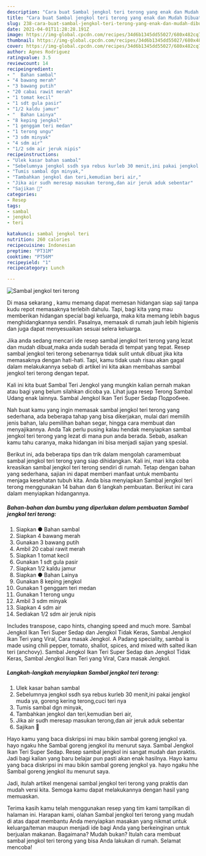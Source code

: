 ```yaml
---
description: "Cara buat Sambal jengkol teri terong yang enak dan Mudah Dibuat"
title: "Cara buat Sambal jengkol teri terong yang enak dan Mudah Dibuat"
slug: 238-cara-buat-sambal-jengkol-teri-terong-yang-enak-dan-mudah-dibuat
date: 2021-04-01T11:28:28.191Z
image: https://img-global.cpcdn.com/recipes/34d6b1345dd55027/680x482cq70/sambal-jengkol-teri-terong-foto-resep-utama.jpg
thumbnail: https://img-global.cpcdn.com/recipes/34d6b1345dd55027/680x482cq70/sambal-jengkol-teri-terong-foto-resep-utama.jpg
cover: https://img-global.cpcdn.com/recipes/34d6b1345dd55027/680x482cq70/sambal-jengkol-teri-terong-foto-resep-utama.jpg
author: Agnes Rodriguez
ratingvalue: 3.5
reviewcount: 14
recipeingredient:
- "  Bahan sambal"
- "4 bawang merah"
- "3 bawang putih"
- "20 cabai rawit merah"
- "1 tomat kecil"
- "1 sdt gula pasir"
- "1/2 kaldu jamur"
- "  Bahan Lainya"
- "8 keping jengkol"
- "1 genggam teri medan"
- "1 terong ungu"
- "3 sdm minyak"
- "4 sdm air"
- "1/2 sdm air jeruk nipis"
recipeinstructions:
- "Ulek kasar bahan sambal"
- "Sebelumnya jengkol ssdh sya rebus kurleb 30 menit,ini pakai jengkol muda ya, goreng kering terong,cuci teri nya"
- "Tumis sambal dgn minyak,"
- "Tambahkan jengkol dan teri,kemudian beri air,"
- "Jika air sudh meresap masukan terong,dan air jeruk aduk sebentar"
- "Sajikan 💖"
categories:
- Resep
tags:
- sambal
- jengkol
- teri

katakunci: sambal jengkol teri 
nutrition: 260 calories
recipecuisine: Indonesian
preptime: "PT31M"
cooktime: "PT56M"
recipeyield: "1"
recipecategory: Lunch

---
```



![Sambal jengkol teri terong](https://img-global.cpcdn.com/recipes/34d6b1345dd55027/680x482cq70/sambal-jengkol-teri-terong-foto-resep-utama.jpg)

Di masa  sekarang , kamu memang dapat memesan hidangan siap saji tanpa kudu repot memasaknya terlebih dahulu. Tapi, bagi kita yang mau memberikan hidangan special bagi keluarga, maka kita memang lebih bagus menghidangkannya sendiri. Pasalnya, memasak di rumah jauh lebih higienis dan juga dapat menyesuaikan sesuai selera keluarga.

Jika anda sedang mencari ide resep sambal jengkol teri terong yang lezat dan mudah dibuat,maka anda sudah berada di tempat yang tepat. Resep sambal jengkol teri terong  sebenarnya tidak sulit untuk dibuat jika kita memasaknya dengan hati-hati. Tapi, kamu tidak usah risau akan gagal dalam melakukannya 
sebab di artikel ini kita akan membahas sambal jengkol teri terong dengan tepat.  

Kali ini kita buat Sambal Teri Jengkol yang mungkin kalian pernah makan atau bagi yang belum silahkan dicoba ya. Lihat juga resep Terong Sambal Udang enak lainnya. Sambal Jengkol Ikan Teri Super Sedap Подробнее.

Nah buat kamu yang ingin memasak sambal jengkol teri terong yang sederhana, ada beberapa tahap yang bisa dikerjakan, mulai dari memilih jenis bahan, lalu pemilihan bahan segar, hingga cara membuat dan menyajikannya. Anda Tak perlu pusing kalau hendak menyiapkan sambal jengkol teri terong yang lezat di mana pun anda berada. Sebab, asalkan kamu  tahu caranya, maka hidangan ini bisa menjadi sajian yang spesial.

Berikut ini, ada beberapa tips dan trik dalam mengolah caramembuat sambal jengkol teri terong yang siap dihidangkan. Kali ini, mari kita coba kreasikan sambal jengkol teri terong sendiri di rumah. Tetap dengan bahan yang sederhana, sajian ini dapat memberi manfaat untuk membantu menjaga kesehatan tubuh kita. Anda bisa menyiapkan Sambal jengkol teri terong menggunakan 14 bahan dan 6 langkah pembuatan. Berikut ini cara dalam menyiapkan hidangannya.

<!--inarticleads1-->

##### Bahan-bahan dan bumbu yang diperlukan dalam pembuatan Sambal jengkol teri terong:

1. Siapkan  ● Bahan sambal
1. Siapkan 4 bawang merah
1. Gunakan 3 bawang putih
1. Ambil 20 cabai rawit merah
1. Siapkan 1 tomat kecil
1. Gunakan 1 sdt gula pasir
1. Siapkan 1/2 kaldu jamur
1. Siapkan  ● Bahan Lainya
1. Gunakan 8 keping jengkol
1. Gunakan 1 genggam teri medan
1. Gunakan 1 terong ungu
1. Ambil 3 sdm minyak
1. Siapkan 4 sdm air
1. Sediakan 1/2 sdm air jeruk nipis


Includes transpose, capo hints, changing speed and much more. Sambal Jengkol Ikan Teri Super Sedap dan Jengkol Tidak Keras, Sambal Jengkol Ikan Teri yang Viral, Cara masak Jengkol. A Padang speciality, sambal is made using chili pepper, tomato, shallot, spices, and mixed with salted ikan teri (anchovy). Sambal Jengkol Ikan Teri Super Sedap dan Jengkol Tidak Keras, Sambal Jengkol Ikan Teri yang Viral, Cara masak Jengkol. 

<!--inarticleads2-->

##### Langkah-langkah menyiapkan Sambal jengkol teri terong:

1. Ulek kasar bahan sambal
1. Sebelumnya jengkol ssdh sya rebus kurleb 30 menit,ini pakai jengkol muda ya, goreng kering terong,cuci teri nya
1. Tumis sambal dgn minyak,
1. Tambahkan jengkol dan teri,kemudian beri air,
1. Jika air sudh meresap masukan terong,dan air jeruk aduk sebentar
1. Sajikan 💖


Hayo kamu yang baca diskripsi ini mau bikin sambal goreng jengkol ya. hayo ngaku hhe Sambal goreng jengkol itu menurut saya. Sambal Jengkol Ikan Teri Super Sedap. Resep sambal jengkol ini sangat mudah dan praktis. Jadi bagi kalian yang baru belajar pun pasti akan enak hasilnya. Hayo kamu yang baca diskripsi ini mau bikin sambal goreng jengkol ya. hayo ngaku hhe Sambal goreng jengkol itu menurut saya. 

Jadi, itulah artikel mengenai  sambal jengkol teri terong  yang praktis dan mudah versi kita. Semoga kamu dapat melakukannya dengan hasil yang memuaskan. 

Terima kasih kamu telah menggunakan resep yang tim kami tampilkan di halaman ini. Harapan kami, olahan  Sambal jengkol teri terong yang mudah di atas dapat membantu Anda menyiapkan masakan yang nikmat untuk keluarga/teman maupun menjadi ide bagi Anda yang berkeinginan untuk berjualan makanan. Bagaimana? Mudah bukan? Itulah cara membuat sambal jengkol teri terong yang bisa Anda lakukan di rumah. Selamat mencoba!

